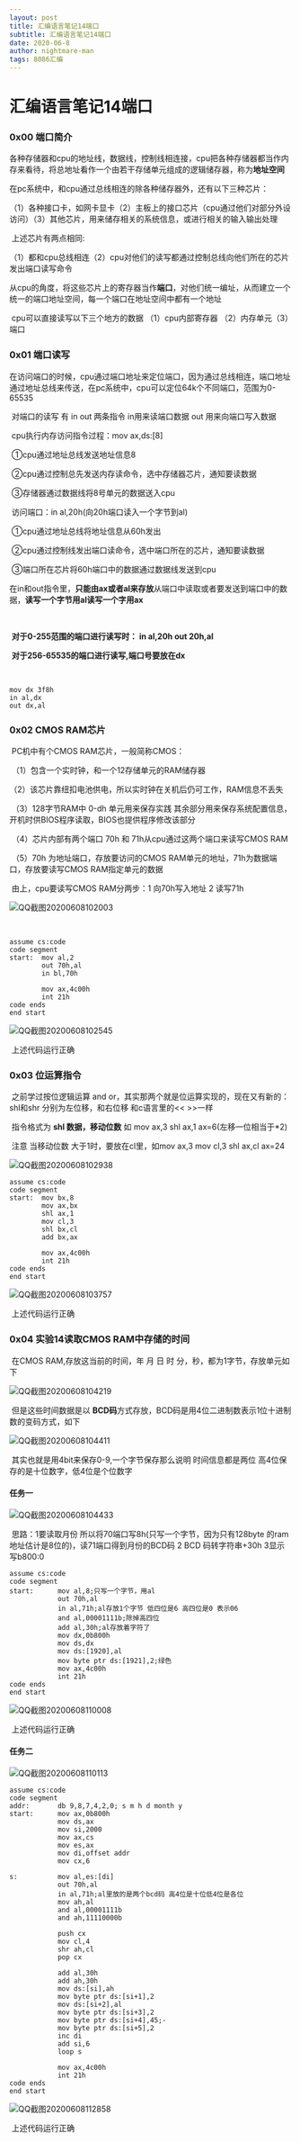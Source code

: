 ```yaml
---
layout: post
title: 汇编语言笔记14端口
subtitle: 汇编语言笔记14端口
date: 2020-06-8
author: nightmare-man
tags: 8086汇编
---
```


# 汇编语言笔记14端口

### 0x00 端口简介

​		各种存储器和cpu的地址线，数据线，控制线相连接，cpu把各种存储器都当作内存来看待，将总地址看作一个由若干存储单元组成的逻辑储存器，称为**地址空间**

​		在pc系统中，和cpu通过总线相连的除各种储存器外，还有以下三种芯片：

​		（1）各种接口卡，如网卡显卡（2）主板上的接口芯片（cpu通过他们对部分外设访问）（3）其他芯片，用来储存相关的系统信息，或进行相关的输入输出处理

​		上述芯片有两点相同:

​		（1）都和cpu总线相连（2）cpu对他们的读写都通过控制总线向他们所在的芯片发出端口读写命令

​		从cpu的角度，将这些芯片上的寄存器当作**端口**，对他们统一编址，从而建立一个统一的端口地址空间，每一个端口在地址空间中都有一个地址

​		cpu可以直接读写以下三个地方的数据 （1）cpu内部寄存器 （2）内存单元（3）端口



### 0x01 端口读写

​		在访问端口的时候，cpu通过端口地址来定位端口，因为通过总线相连，端口地址通过地址总线来传送，在pc系统中，cpu可以定位64k个不同端口，范围为0-65535

​		对端口的读写 有 in out 两条指令 in用来读端口数据 out 用来向端口写入数据

​		cpu执行内存访问指令过程：mov ax,ds:[8]

​		①cpu通过地址总线发送地址信息8

​		②cpu通过控制总先发送内存读命令，选中存储器芯片，通知要读数据

​		③存储器通过数据线将8号单元的数据送入cpu

​		访问端口：in al,20h(向20h端口读入一个字节到al)

​		①cpu通过地址总线将地址信息从60h发出

​		②cpu通过控制线发出端口读命令，选中端口所在的芯片，通知要读数据

​		③端口所在芯片将60h端口中的数据通过数据线发送到cpu

​		在in和out指令里，**只能由ax或者al来存放**从端口中读取或者要发送到端口中的数据，**读写一个字节用al读写一个字用ax**

​		

​		**对于0-255范围的端口进行读写时： in al,20h     out 20h,al**

​		**对于256-65535的端口进行读写,端口号要放在dx** 

​		

```assembly
mov dx 3f8h
in al,dx
out dx,al
```



### 0x02 CMOS RAM芯片

​		PC机中有个CMOS RAM芯片，一般简称CMOS：

​		（1）包含一个实时钟，和一个12存储单元的RAM储存器

​		（2）该芯片靠纽扣电池供电，所以实时钟在关机后仍可工作，RAM信息不丢失

​		（3）128字节RAM中 0-dh 单元用来保存实践 其余部分用来保存系统配置信息，开机时供BIOS程序读取，BIOS也提供程序修改该部分

​		（4）芯片内部有两个端口 70h 和 71h从cpu通过这两个端口来读写CMOS RAM

​		（5）70h 为地址端口，存放要访问的CMOS RAM单元的地址，71h为数据端口，存放要读写CMOS RAM指定单元的数据

​		由上，cpu要读写CMOS RAM分两步：1 向70h写入地址 2 读写71h

![QQ截图20200608102003](/assets/img/QQ截图20200608102003.png)

​		

```assembly
assume cs:code
code segment
start:	mov al,2
		out 70h,al
		in bl,70h
		
		mov ax,4c00h
		int 21h
code ends
end start
```

![QQ截图20200608102545](/assets/img/QQ截图20200608102545.png)

​		上述代码运行正确



### 0x03 位运算指令

​		之前学过按位逻辑运算 and or，其实那两个就是位运算实现的，现在又有新的：shl和shr 分别为左位移，和右位移  和c语言里的<<  >>一样 

​		指令格式为 **shl 数据，移动位数**  如 mov ax,3  shl ax,1  ax=6(左移一位相当于*2)

​		注意 当移动位数 大于1时，要放在cl里，如mov ax,3 mov cl,3 shl ax,cl	ax=24

![QQ截图20200608102938](/assets/img/QQ截图20200608102938.png)

```assembly
assume cs:code
code segment
start:	mov bx,8
		mov ax,bx
		shl ax,1
		mov cl,3
		shl bx,cl
		add bx,ax
		
		mov ax,4c00h
		int 21h
code ends
end start	
```

![QQ截图20200608103757](/assets/img/QQ截图20200608103757.png)

​		上述代码运行正确



### 0x04 实验14读取CMOS RAM中存储的时间

​		在CMOS RAM,存放这当前的时间，年 月 日 时 分，秒，都为1字节，存放单元如下

![QQ截图20200608104219](/assets/img/QQ截图20200608104219.png)

​		但是这些时间数据是以 **BCD码**方式存放，BCD码是用4位二进制数表示1位十进制数的变码方式，如下

![QQ截图20200608104411](/assets/img/QQ截图20200608104411.png)

​		其实也就是用4bit来保存0-9,一个字节保存那么说明 时间信息都是两位 高4位保存的是十位数字，低4位是个位数字

#### 		任务一

![QQ截图20200608104433](/assets/img/QQ截图20200608104433.png)

​		思路：1要读取月份 所以将70端口写8h(只写一个字节，因为只有128byte 的ram 地址估计是8位的)，读71端口得到月份的BCD码 2 BCD 码转字符串+30h  3显示 写b800:0

```assembly
assume cs:code
code segment
start:		mov al,8;只写一个字节，用al
			out 70h,al
			in al,71h;al存放1个字节 低四位是6 高四位是0 表示06
			and al,00001111b;除掉高四位
			add al,30h;al存放着字符了
			mov dx,0b800h
			mov ds,dx
			mov ds:[1920],al
			mov byte ptr ds:[1921],2;绿色
			mov ax,4c00h
			int 21h
code ends
end start
```

![QQ截图20200608110008](/assets/img/QQ截图20200608110008.png)

​		上述代码运行正确



#### 		任务二

![QQ截图20200608110113](/assets/img/QQ截图20200608110113.png)

```assembly
assume cs:code
code segment
addr:		db 9,8,7,4,2,0; s m h d month y
start:		mov ax,0b800h
			mov ds,ax
			mov si,2000
			mov ax,cs
			mov es,ax
			mov di,offset addr
			mov cx,6
			
s:			mov al,es:[di]
			out 70h,al
			in al,71h;al里放的是两个bcd码 高4位是十位低4位是各位
			mov ah,al
			and al,00001111b
			and ah,11110000b

			push cx
			mov cl,4
			shr ah,cl
			pop cx

			add al,30h
			add ah,30h
			mov ds:[si],ah
			mov byte ptr ds:[si+1],2
			mov ds:[si+2],al
			mov byte ptr ds:[si+3],2
			mov byte ptr ds:[si+4],45;-
			mov byte ptr ds:[si+5],2
			inc di
			add si,6
			loop s
			
			mov ax,4c00h
			int 21h
code ends
end start
```

![QQ截图20200608112858](/assets/img/QQ截图20200608112858.png)

​		上述代码运行正确